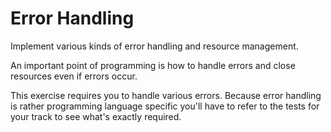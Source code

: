# Error Handling

Implement various kinds of error handling and resource management.

An important point of programming is how to handle errors and close resources even if errors occur.

This exercise requires you to handle various errors. Because error handling is rather programming language specific you'll have to refer to the tests for your track to see what's exactly required.
